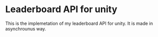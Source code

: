# Leaderboard API for unity

This is the implemetation of my leaderboard API for unity. It is made in asynchrounus way.
